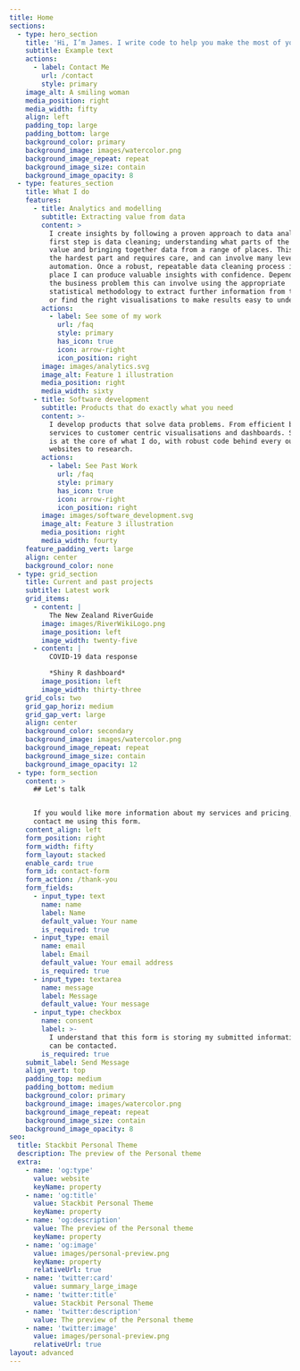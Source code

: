 ```yaml
---
title: Home
sections:
  - type: hero_section
    title: 'Hi, I’m James. I write code to help you make the most of your data.'
    subtitle: Example text
    actions:
      - label: Contact Me
        url: /contact
        style: primary
    image_alt: A smiling woman
    media_position: right
    media_width: fifty
    align: left
    padding_top: large
    padding_bottom: large
    background_color: primary
    background_image: images/watercolor.png
    background_image_repeat: repeat
    background_image_size: contain
    background_image_opacity: 8
  - type: features_section
    title: What I do
    features:
      - title: Analytics and modelling
        subtitle: Extracting value from data
        content: >
          I create insights by following a proven approach to data analysis. The
          first step is data cleaning; understanding what parts of the data hold
          value and bringing together data from a range of places. This is often
          the hardest part and requires care, and can involve many levels of
          automation. Once a robust, repeatable data cleaning process is in
          place I can produce valuable insights with confidence. Depending on
          the business problem this can involve using the appropriate
          statistical methodology to extract further information from the data,
          or find the right visualisations to make results easy to understand.
        actions:
          - label: See some of my work
            url: /faq
            style: primary
            has_icon: true
            icon: arrow-right
            icon_position: right
        image: images/analytics.svg
        image_alt: Feature 1 illustration
        media_position: right
        media_width: sixty
      - title: Software development
        subtitle: Products that do exactly what you need
        content: >-
          I develop products that solve data problems. From efficient back-end
          services to customer centric visualisations and dashboards. Software
          is at the core of what I do, with robust code behind every output from
          websites to research.
        actions:
          - label: See Past Work
            url: /faq
            style: primary
            has_icon: true
            icon: arrow-right
            icon_position: right
        image: images/software_development.svg
        image_alt: Feature 3 illustration
        media_position: right
        media_width: fourty
    feature_padding_vert: large
    align: center
    background_color: none
  - type: grid_section
    title: Current and past projects
    subtitle: Latest work
    grid_items:
      - content: |
          The New Zealand RiverGuide
        image: images/RiverWikiLogo.png
        image_position: left
        image_width: twenty-five
      - content: |
          COVID-19 data response

          *Shiny R dashboard*
        image_position: left
        image_width: thirty-three
    grid_cols: two
    grid_gap_horiz: medium
    grid_gap_vert: large
    align: center
    background_color: secondary
    background_image: images/watercolor.png
    background_image_repeat: repeat
    background_image_size: contain
    background_image_opacity: 12
  - type: form_section
    content: >
      ## Let's talk


      If you would like more information about my services and pricing, please
      contact me using this form.
    content_align: left
    form_position: right
    form_width: fifty
    form_layout: stacked
    enable_card: true
    form_id: contact-form
    form_action: /thank-you
    form_fields:
      - input_type: text
        name: name
        label: Name
        default_value: Your name
        is_required: true
      - input_type: email
        name: email
        label: Email
        default_value: Your email address
        is_required: true
      - input_type: textarea
        name: message
        label: Message
        default_value: Your message
      - input_type: checkbox
        name: consent
        label: >-
          I understand that this form is storing my submitted information so I
          can be contacted.
        is_required: true
    submit_label: Send Message
    align_vert: top
    padding_top: medium
    padding_bottom: medium
    background_color: primary
    background_image: images/watercolor.png
    background_image_repeat: repeat
    background_image_size: contain
    background_image_opacity: 8
seo:
  title: Stackbit Personal Theme
  description: The preview of the Personal theme
  extra:
    - name: 'og:type'
      value: website
      keyName: property
    - name: 'og:title'
      value: Stackbit Personal Theme
      keyName: property
    - name: 'og:description'
      value: The preview of the Personal theme
      keyName: property
    - name: 'og:image'
      value: images/personal-preview.png
      keyName: property
      relativeUrl: true
    - name: 'twitter:card'
      value: summary_large_image
    - name: 'twitter:title'
      value: Stackbit Personal Theme
    - name: 'twitter:description'
      value: The preview of the Personal theme
    - name: 'twitter:image'
      value: images/personal-preview.png
      relativeUrl: true
layout: advanced
---
```

